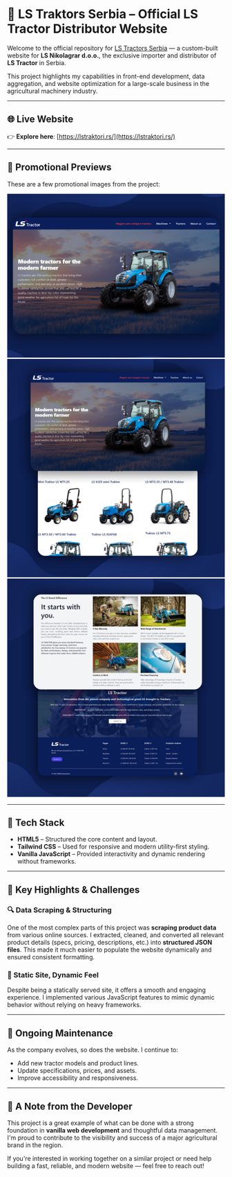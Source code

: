 # 🚜 LS Traktors Serbia – Official LS Tractor Distributor Website

Welcome to the official repository for [LS Tractors Serbia](https://lstraktori.rs/) — a custom-built website for **LS Nikolagrar d.o.o.**, the exclusive importer and distributor of **LS Tractor** in Serbia.

This project highlights my capabilities in front-end development, data aggregation, and website optimization for a large-scale business in the agricultural machinery industry.

---

## 🌐 Live Website

👉 **Explore here**: [https://lstraktori.rs/](https://lstraktori.rs/)

---

## 📸 Promotional Previews

These are a few promotional images from the project:

![Promo Image 1](promo1.png)
![Promo Image 2](promo2.png)
![Promo Image 3](promo3.png)

---

## 🧰 Tech Stack

- **HTML5** – Structured the core content and layout.
- **Tailwind CSS** – Used for responsive and modern utility-first styling.
- **Vanilla JavaScript** – Provided interactivity and dynamic rendering without frameworks.

---

## 🧠 Key Highlights & Challenges

### 🔍 Data Scraping & Structuring
One of the most complex parts of this project was **scraping product data** from various online sources. I extracted, cleaned, and converted all relevant product details (specs, pricing, descriptions, etc.) into **structured JSON files**. This made it much easier to populate the website dynamically and ensured consistent formatting.

### 🧱 Static Site, Dynamic Feel
Despite being a statically served site, it offers a smooth and engaging experience. I implemented various JavaScript features to mimic dynamic behavior without relying on heavy frameworks.

---

## 🔧 Ongoing Maintenance

As the company evolves, so does the website. I continue to:

- Add new tractor models and product lines.
- Update specifications, prices, and assets.
- Improve accessibility and responsiveness.

---

## 🙌 A Note from the Developer

This project is a great example of what can be done with a strong foundation in **vanilla web development** and thoughtful data management. I'm proud to contribute to the visibility and success of a major agricultural brand in the region.

If you're interested in working together on a similar project or need help building a fast, reliable, and modern website — feel free to reach out!

